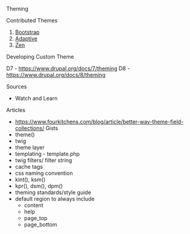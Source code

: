 Theming

Contributed Themes
1. [Bootstrap](https://www.drupal.org/project/bootstrap)
2. [Adaptive](https://www.drupal.org/project/adaptivetheme)
3. [Zen](https://www.drupal.org/project/zen)


Developing Custom Theme

D7 - https://www.drupal.org/docs/7/theming
D8 - https://www.drupal.org/docs/8/theming

Sources

- Watch and Learn

Articles

- https://www.fourkitchens.com/blog/article/better-way-theme-field-collections/
Gists
- theme()
- twig
- theme layer
- templating - template.php
- twig filters/ filter string
- cache tags
- css naming convention
- kint(),  ksm()
- kpr(), dsm(), dpm()
- theming standards/style guide
- default region to always include
    * content
    * help
    * page_top
    * page_bottom
